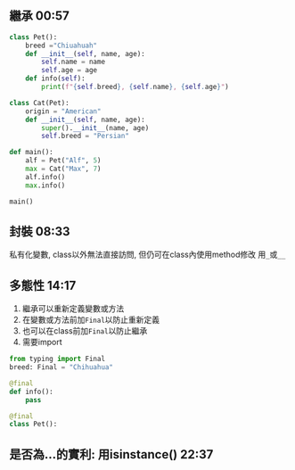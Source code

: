## 繼承 00:57
```py
class Pet():
    breed ="Chiuahuah"
    def __init__(self, name, age):
        self.name = name
        self.age = age
    def info(self):
        print(f"{self.breed}, {self.name}, {self.age}")

class Cat(Pet):
    origin = "American"
    def __init__(self, name, age):
        super().__init__(name, age)
        self.breed = "Persian"

def main():
    alf = Pet("Alf", 5)
    max = Cat("Max", 7)
    alf.info()
    max.info()

main()
```

## 封裝 08:33
私有化變數, class以外無法直接訪問, 但仍可在class內使用method修改
用`_`或`__`

## 多態性 14:17
1. 繼承可以重新定義變數或方法
2. 在變數或方法前加`Final`以防止重新定義
3. 也可以在class前加`Final`以防止繼承
4. 需要import
```py
from typing import Final
breed: Final = "Chihuahua"

@final
def info():
    pass

@final
class Pet():
```

## 是否為...的實利: 用isinstance() 22:37